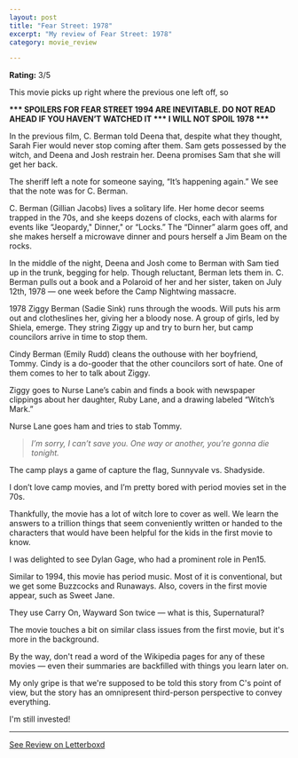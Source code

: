 ```yaml
---
layout: post
title: "Fear Street: 1978"
excerpt: "My review of Fear Street: 1978"
category: movie_review

---
```


**Rating:** 3/5

This movie picks up right where the previous one left off, so 

<b>*** SPOILERS FOR FEAR STREET 1994 ARE INEVITABLE. DO NOT READ AHEAD IF YOU HAVEN’T WATCHED IT
*** I WILL NOT SPOIL 1978  ***</b>

In the previous film, C. Berman told Deena that, despite what they thought, Sarah Fier would never stop coming after them. Sam gets possessed by the witch, and Deena and Josh restrain her. Deena promises Sam that she will get her back.

The sheriff left a note for someone saying, “It’s happening again.” We see that the note was for C. Berman.

C. Berman (Gillian Jacobs) lives a solitary life. Her home decor seems trapped in the 70s, and she keeps dozens of clocks, each with alarms for events like “Jeopardy," Dinner," or “Locks.” The “Dinner” alarm goes off, and she makes herself a microwave dinner and pours herself a Jim Beam on the rocks.

In the middle of the night, Deena and Josh come to Berman with Sam tied up in the trunk, begging for help. Though reluctant, Berman lets them in. C. Berman pulls out a book and a Polaroid of her and her sister, taken on July 12th, 1978 — one week before the Camp Nightwing massacre.

1978
Ziggy Berman (Sadie Sink) runs through the woods. Will puts his arm out and clotheslines her, giving her a bloody nose. A group of girls, led by Shiela, emerge. They string Ziggy up and try to burn her, but camp councilors arrive in time to stop them.

Cindy Berman (Emily Rudd) cleans the outhouse with her boyfriend, Tommy. Cindy is a do-gooder that the other councilors sort of hate. One of them comes to her to talk about Ziggy.

Ziggy goes to Nurse Lane’s cabin and finds a book with newspaper clippings about her daughter, Ruby Lane, and a drawing labeled “Witch’s Mark.”

Nurse Lane goes ham and tries to stab Tommy.

<blockquote><i>I’m sorry, I can’t save you. One way or another, you’re gonna die tonight.</i></blockquote>
The camp plays a game of capture the flag, Sunnyvale vs. Shadyside.

I don’t love camp movies, and I’m pretty bored with period movies set in the 70s.

Thankfully, the movie has a lot of witch lore to cover as well. We learn the answers to a trillion things that seem conveniently written or handed to the characters that would have been helpful for the kids in the first movie to know.

I was delighted to see Dylan Gage, who had a prominent role in Pen15.

Similar to 1994, this movie has period music. Most of it is conventional, but we get some Buzzcocks and Runaways. Also, covers in the first movie appear, such as Sweet Jane.

They use Carry On, Wayward Son twice — what is this, Supernatural?

The movie touches a bit on similar class issues from the first movie, but it's more in the background.

By the way, don't read a word of the Wikipedia pages for any of these movies — even their summaries are backfilled with things you learn later on.

My only gripe is that we're supposed to be told this story from C's point of view, but the story has an omnipresent third-person perspective to convey everything.

I'm still invested!

<hr>

[See Review on Letterboxd](https://boxd.it/5GsHad)
